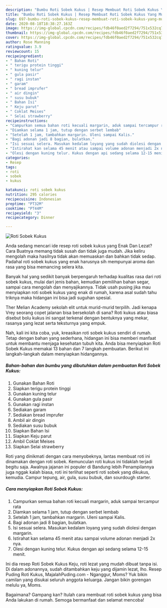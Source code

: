 ```yaml
---
description: "Bumbu Roti Sobek Kukus | Resep Membuat Roti Sobek Kukus Yang Mudah Dan Praktis"
title: "Bumbu Roti Sobek Kukus | Resep Membuat Roti Sobek Kukus Yang Mudah Dan Praktis"
slug: 697-bumbu-roti-sobek-kukus-resep-membuat-roti-sobek-kukus-yang-mudah-dan-praktis
date: 2020-08-18T18:38:27.163Z
image: https://img-global.cpcdn.com/recipes/fdb46f0aed2f7294/751x532cq70/roti-sobek-kukus-foto-resep-utama.jpg
thumbnail: https://img-global.cpcdn.com/recipes/fdb46f0aed2f7294/751x532cq70/roti-sobek-kukus-foto-resep-utama.jpg
cover: https://img-global.cpcdn.com/recipes/fdb46f0aed2f7294/751x532cq70/roti-sobek-kukus-foto-resep-utama.jpg
author: Rose Manning
ratingvalue: 3.9
reviewcount: 15
recipeingredient:
- " Bahan Roti"
- " terigu protein tinggi"
- " kuning telur"
- " gula pasir"
- " ragi instan"
- " garam"
- " bread imprufer"
- " air dingin"
- " susu bubuk"
- " Bahan Isi"
- " Keju parut"
- " Coklat Meises"
- " Selai strawberry"
recipeinstructions:
- "Campurkan semua bahan roti kecuali margarin, aduk sampai tercampur rata"
- "Diamkan selama 1 jam, tutup dengan serbet lembab"
- "Setelah 1 jam, tambahkan margarin. Uleni sampai Kalis."
- "Bagi adonan jadi 8 bagian, bulatkan."
- "Isi sesuai selera. Masukan kedalam loyang yang sudah diolesi dengan margarin."
- "Istirahat kan selama 45 menit atau sampai volume adonan menjadi 2x nya."
- "Olesi dengan kuning telur. Kukus dengan api sedang selama 12-15 menit."
categories:
- Resep
tags:
- roti
- sobek
- kukus

katakunci: roti sobek kukus 
nutrition: 295 calories
recipecuisine: Indonesian
preptime: "PT32M"
cooktime: "PT44M"
recipeyield: "3"
recipecategory: Dinner

---
```



![Roti Sobek Kukus](https://img-global.cpcdn.com/recipes/fdb46f0aed2f7294/751x532cq70/roti-sobek-kukus-foto-resep-utama.jpg)

Anda sedang mencari ide resep roti sobek kukus yang Enak Dan Lezat? Cara Buatnya memang tidak susah dan tidak juga mudah. Jika keliru mengolah maka hasilnya tidak akan memuaskan dan bahkan tidak sedap. Padahal roti sobek kukus yang enak harusnya sih mempunyai aroma dan rasa yang bisa memancing selera kita.

Banyak hal yang sedikit banyak berpengaruh terhadap kualitas rasa dari roti sobek kukus, mulai dari jenis bahan, kemudian pemilihan bahan segar, sampai cara mengolah dan menyajikannya. Tidak usah pusing jika mau menyiapkan roti sobek kukus yang enak di rumah, karena asal sudah tahu triknya maka hidangan ini bisa jadi suguhan spesial.

Ther Melian Academy sekolah elit untuk murid-murid terpilih. Jadi kenapa Vrey seorang copet jalanan bisa bersekolah di sana? Roti kukus atau biasa disebut bolu kukus ini sangat terkenal dengan bentuknya yang mekar, rasanya yang lezat serta teksturnya yang empuk.


Nah, kali ini kita coba, yuk, kreasikan roti sobek kukus sendiri di rumah. Tetap dengan bahan yang sederhana, hidangan ini bisa memberi manfaat untuk membantu menjaga kesehatan tubuh kita. Anda bisa menyiapkan Roti Sobek Kukus memakai 13 bahan dan 7 langkah pembuatan. Berikut ini langkah-langkah dalam menyiapkan hidangannya.

<!--inarticleads1-->

##### Bahan-bahan dan bumbu yang dibutuhkan dalam pembuatan Roti Sobek Kukus:

1. Gunakan  Bahan Roti
1. Siapkan  terigu protein tinggi
1. Gunakan  kuning telur
1. Gunakan  gula pasir
1. Gunakan  ragi instan
1. Sediakan  garam
1. Sediakan  bread imprufer
1. Ambil  air dingin
1. Sediakan  susu bubuk
1. Siapkan  Bahan Isi
1. Siapkan  Keju parut
1. Ambil  Coklat Meises
1. Siapkan  Selai strawberry


Roti yang dinikmati dengan cara menyobeknya, lantas membuat roti ini dinamakan dengan roti sobek. Kemunculan roti kukus ini tidaklah terjadi begitu saja. Awalnya jajanan ini populer di Bandung lebih Penampilannya juga nggak kalah biasa, roti ini terlihat seperti roti sobek yang dikukus, kemudia. Campur tepung, air, gula, susu bubuk, dan sourdough starter. 

<!--inarticleads2-->

##### Cara menyiapkan Roti Sobek Kukus:

1. Campurkan semua bahan roti kecuali margarin, aduk sampai tercampur rata
1. Diamkan selama 1 jam, tutup dengan serbet lembab
1. Setelah 1 jam, tambahkan margarin. Uleni sampai Kalis.
1. Bagi adonan jadi 8 bagian, bulatkan.
1. Isi sesuai selera. Masukan kedalam loyang yang sudah diolesi dengan margarin.
1. Istirahat kan selama 45 menit atau sampai volume adonan menjadi 2x nya.
1. Olesi dengan kuning telur. Kukus dengan api sedang selama 12-15 menit.


Ini dia resep Roti Sobek Kukus Keju, roti lezat yang mudah dibuat tanpa isi. Di dalam adonannya, sudah ditambahkan keju yang dijamin lezat, lho. Resep Puding Roti Kukus, MajalahPuding.com - Nganggur, Moms? Yuk bikin camilan yang disukai seluruh anggota keluarga. Jangan bikin gorengan melulu ya, Moms. 

Bagaimana? Gampang kan? Itulah cara membuat roti sobek kukus yang bisa Anda lakukan di rumah. Semoga bermanfaat dan selamat mencoba!
